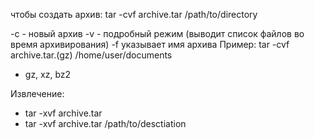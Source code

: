 чтобы создать архив:
tar -cvf archive.tar /path/to/directory

-c - новый архив
-v - подробный режим (выводит список файлов во время архивирования)
-f указывает имя архива
Пример:
 tar -cvf archive.tar.(gz) /home/user/documents
* gz, xz, bz2

Извлечение:
* tar -xvf archive.tar
* tar -xvf archive.tar /path/to/desctiation

